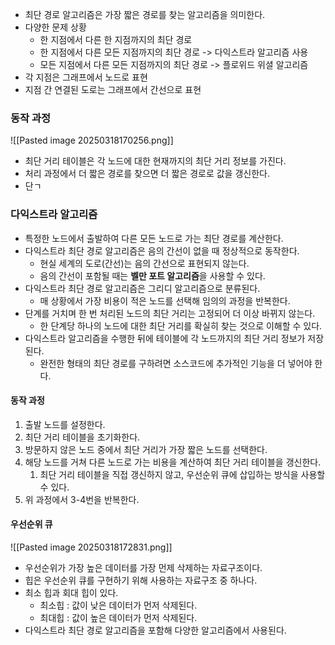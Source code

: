 - 최단 경로 알고리즘은 가장 짧은 경로를 찾는 알고리즘을 의미한다.
- 다양한 문제 상황
	- 한 지점에서 다른 한 지점까지의 최단 경로
	- 한 지점에서 다른 모든 지점까지의 최단 경로 -> 다익스트라 알고리즘 사용
	- 모든 지점에서 다른 모든 지점까지의 최단 경로 -> 플로위드 위셜 알고리즘
- 각 지점은 그래프에서 노드로 표현
- 지점 간 연결된 도로는 그래프에서 간선으로 표현

### 동작 과정

![[Pasted image 20250318170256.png]]

- 최단 거리 테이블은 각 노드에 대한 현재까지의 최단 거리 정보를 가진다.
- 처리 과정에서 더 짧은 경로를 찾으면 더 짧은 경로로 값을 갱신한다.
- 단ㄱ

### 다익스트라 알고리즘

- 특정한 노드에서 출발하여 다른 모든 노드로 가는 최단 경로를 계산한다.
- 다익스트라 최단 경로 알고리즘은 음의 간선이 없을 때 정상적으로 동작한다.
	- 현실 세계의 도로(간선)는 음의 간선으로 표현되지 않는다.
	- 음의 간선이 포함될 때는 **벨만 포트 알고리즘**을 사용할 수 있다.
- 다익스트라 최단 경로 알고리즘은 그리디 알고리즘으로 분류된다.
	- 매 상황에서 가장 비용이 적은 노드를 선택해 임의의 과정을 반복한다.
- 단계를 거치며 한 번 처리된 노드의 최단 거리는 고정되어 더 이상 바뀌지 않는다.
	- 한 단계당 하나의 노드에 대한 최단 거리를 확실히 찾는 것으로 이해할 수 있다.
- 다익스트라 알고리즘을 수행한 뒤에 테이블에 각 노드까지의 최단 거리 정보가 저장된다.
	- 완전한 형태의 최단 경로를 구하려면 소스코드에 추가적인 기능을 더 넣어야 한다.


#### 동작 과정

1. 출발 노드를 설정한다.
2. 최단 거리 테이블을 초기화한다.
3. 방문하지 않은 노드 중에서 최단 거리가 가장 짧은 노드를 선택한다.
4. 해당 노드를 거쳐 다른 노드로 가는 비용을 계산하여 최단 거리 테이블을 갱신한다.
	1. 최단 거리 테이블을 직접 갱신하지 않고, 우선순위 큐에 삽입하는 방식을 사용할 수 있다.
5. 위 과정에서 3-4번을 반복한다.

#### 우선순위 큐

![[Pasted image 20250318172831.png]]

- 우선순위가 가장 높은 데이터를 가장 먼제 삭제하는 자료구조이다.
- 힙은 우선순위 큐를 구현하기 위해 사용하는 자료구조 중 하나다.
- 최소 힙과 회대 힙이 있다.
	- 최소힙 : 값이 낮은 데이터가 먼저 삭제된다.
	- 최대힙 : 값이 높은 데이터가 먼저 삭제된다.
- 다익스트라 최단 경로 알고리즘을 포함해 다양한 알고리즘에서 사용된다.
